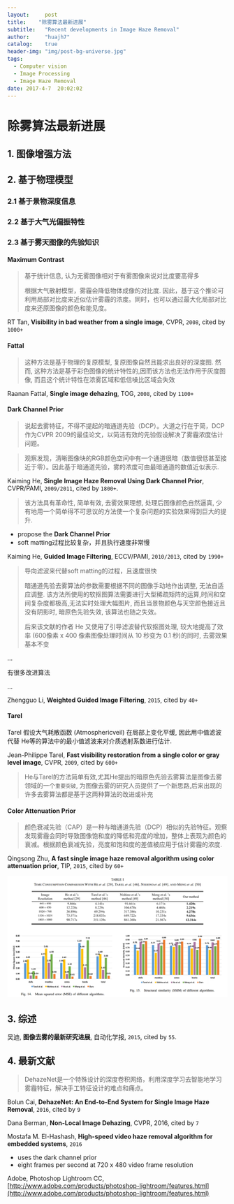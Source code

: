 ```yaml
---
layout:     post
title:    "除雾算法最新进展"
subtitle:   "Recent developments in Image Haze Removal"
author:     "huajh7"
catalog:    true
header-img: "img/post-bg-universe.jpg"
tags:
  - Computer vision
  - Image Processing
  - Image Haze Removal
date: 2017-4-7  20:02:02
--- 
```


# 除雾算法最新进展

## 1. 图像增强方法

## 2. 基于物理模型

### 2.1 基于景物深度信息
### 2.2 基于大气光偏振特性
### 2.3 基于雾天图像的先验知识

#### Maximum Contrast 
 
> 基于统计信息, 认为无雾图像相对于有雾图像来说对比度要高得多
> 
> 根据大气散射模型，雾霾会降低物体成像的对比度. 因此，基于这个推论可利用局部对比度来近似估计雾霾的浓度。同时，也可以通过最大化局部对比度来还原图像的颜色和能见度。

RT Tan, **Visibility in bad weather from a single image**, CVPR, `2008`, cited by `1000+`


#### Fattal

>这种方法是基于物理的复原模型, 复原图像自然且能求出良好的深度图. 然而, 这种方法是基于彩色图像的统计特性的,因而该方法也无法作用于灰度图像, 而且这个统计特性在浓雾区域和低信噪比区域会失效

Raanan Fattal, **Single image dehazing**, TOG, `2008`, cited by `1100+`


#### Dark Channel Prior

> 说起去雾特征，不得不提起的暗通道先验（DCP）。大道之行在于简，DCP作为CVPR 2009的最佳论文，以简洁有效的先验假设解决了雾霾浓度估计问题。

> 观察发现，清晰图像块的RGB颜色空间中有一个通道很暗（数值很低甚至接近于零）。因此基于暗通道先验，雾的浓度可由最暗通道的数值近似表示.

Kaiming He, **Single Image Haze Removal Using Dark Channel Prior**, CVPR/PAMI, `2009/2011`, cited by `1800+`.

> 该方法具有革命性, 简单有效, 去雾效果理想, 处理后图像颜色自然逼真, 少有地用一个简单得不可思议的方法使一个复杂问题的实验效果得到巨大的提升.

* propose the **Dark Channel Prior**
* soft matting过程比较复杂，并且执行速度非常慢

Kaiming He, **Guided Image Filtering**, ECCV/PAMI, `2010/2013`, cited by `1990+` 

> 导向滤波来代替soft matting的过程，且速度很快
> 
> 暗通道先验去雾算法的参数需要根据不同的图像手动地作出调整, 无法自适应调整.
> 该方法所使用的软抠图算法需要进行大型稀疏矩阵的运算,时间和空间复杂度都极高,无法实时处理大幅图片, 而且当景物颜色与天空颜色接近且没有阴影时, 暗原色先验失效, 该算法也随之失效。
> 
> 后来该文献的作者 He 又使用了引导滤波替代软抠图处理, 较大地提高了效率 (600像素 x 400 像素图像处理时间从 10 秒变为 0.1 秒)的同时, 去雾效果基本不变

...

有很多改进算法

...

Zhengguo Li, **Weighted Guided Image Filtering**, `2015`, cited by `40+`


#### Tarel

Tarel 假设大气耗散函数 (Atmosphericveil) 在局部上变化平缓, 因此用中值滤波代替 He等的算法中的最小值滤波来对介质透射系数进行估计.

Jean-Philippe Tarel, **Fast visibility restoration from a single color or gray level image**, CVPR, `2009`, cited by `600+`

> He与Tarel的方法简单有效,尤其He提出的暗原色先验去雾算法是图像去雾领域的一个`重要突破`, 为图像去雾的研究人员提供了一个新思路,后来出现的许多去雾算法都是基于这两种算法的改进或补充
> 

#### Color  Attenuation Prior 

> 颜色衰减先验（CAP）是一种与暗通道先验（DCP）相似的先验特征。观察发现雾霾会同时导致图像饱和度的降低和亮度的增加，整体上表现为颜色的衰减。根据颜色衰减先验，亮度和饱和度的差值被应用于估计雾霾的浓度.

Qingsong Zhu, **A fast single image haze removal algorithm using color attenuation prior**, TIP, `2015`, cited by `60+`

![img](/img/posts/haze-removal/post-haze-removal-zhu2016.jpg)

## 3. 综述

吴迪, **图像去雾的最新研究进展**, 自动化学报, `2015`, cited by `55`.

## 4. 最新文献


> DehazeNet是一个特殊设计的深度卷积网络，利用深度学习去智能地学习雾霾特征，解决手工特征设计的难点和痛点。

Bolun Cai, **DehazeNet: An End-to-End System for Single Image Haze Removal**, `2016`, cited by `9`

Dana Berman, **Non-Local Image Dehazing**, CVPR, 2016, cited by `7`

Mostafa M. El-Hashash, **High-speed video haze removal algorithm for embedded systems**, `2016`

* uses the dark channel prior 
* eight frames per second at 720 x 480 video frame resolution


Adobe, Photoshop Lightroom CC, [http://www.adobe.com/products/photoshop-lightroom/features.html](http://www.adobe.com/products/photoshop-lightroom/features.html)




